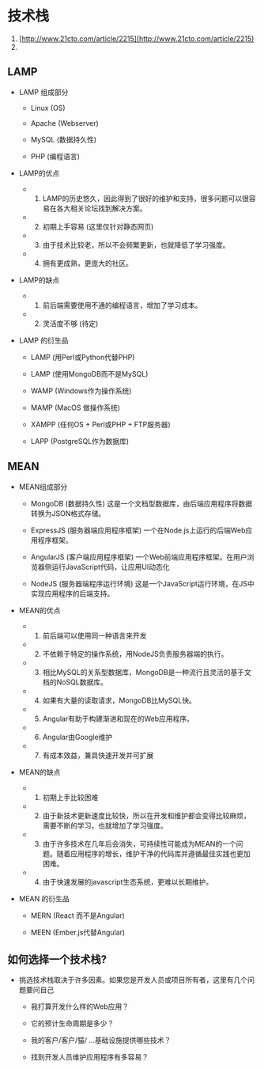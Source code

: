 # 技术栈

1. [http://www.21cto.com/article/2215](http://www.21cto.com/article/2215)  
2. 

## LAMP

- LAMP 组成部分

  - Linux (OS)

  - Apache (Webserver)

  - MySQL (数据持久性)

  - PHP (编程语言)

- LAMP的优点

  - 1. LAMP的历史悠久，因此得到了很好的维护和支持，很多问题可以很容易在各大相关论坛找到解决方案。

  - 2. 初期上手容易 (这里仅针对静态网页)

  - 3. 由于技术比较老，所以不会频繁更新，也就降低了学习强度。

  - 4. 拥有更成熟，更庞大的社区。

- LAMP的缺点

  - 1. 前后端需要使用不通的编程语言，增加了学习成本。

  - 2. 灵活度不够 (待定)

- LAMP 的衍生品

  - LAMP (用Perl或Python代替PHP)

  - LAMP (使用MongoDB而不是MySQL)

  - WAMP (Windows作为操作系统)

  - MAMP (MacOS 做操作系统)

  - XAMPP (任何OS + Perl或PHP + FTP服务器)

  - LAPP (PostgreSQL作为数据库)

## MEAN

- MEAN组成部分

  - MongoDB (数据持久性)
    这是一个文档型数据库，由后端应用程序将数据转换为JSON格式存储。

  - ExpressJS (服务器端应用程序框架)
    一个在Node.js上运行的后端Web应用程序框架。

  - AngularJS (客户端应用程序框架)
    一个Web前端应用程序框架。在用户浏览器侧运行JavaScript代码，让应用UI动态化

  - NodeJS (服务器端程序运行环境)
    这是一个JavaScript运行环境，在JS中实现应用程序的后端支持。

- MEAN的优点

  - 1. 前后端可以使用同一种语言来开发

  - 2. 不依赖于特定的操作系统，用NodeJS负责服务器端的执行。

  - 3. 相比MySQL的关系型数据库，MongoDB是一种流行且灵活的基于文档的NoSQL数据库。

  - 4. 如果有大量的读取请求，MongoDB比MySQL快。

  - 5. Angular有助于构建渐进和现在的Web应用程序。

  - 6. Angular由Google维护

  - 7. 有成本效益，兼具快速开发并可扩展

- MEAN的缺点

  - 1. 初期上手比较困难

  - 2. 由于新技术更新速度比较快，所以在开发和维护都会变得比较麻烦，需要不断的学习，也就增加了学习强度。

  - 3. 由于许多技术在几年后会消失，可持续性可能成为MEAN的一个问题。随着应用程序的增长，维护干净的代码库并遵循最佳实践也更加困难。

  - 4. 由于快速发展的javascript生态系统，更难以长期维护。

- MEAN 的衍生品

  - MERN (React 而不是Angular)

  - MEEN (Ember.js代替Angular)

## 如何选择一个技术栈?

- 挑选技术栈取决于许多因素。如果您是开发人员或项目所有者，这里有几个问题要问自己

  - 我打算开发什么样的Web应用？

  - 它的预计生命周期是多少？

  - 我的客户/客户/猫/ ...基础设施提供哪些技术？

  - 找到开发人员维护应用程序有多容易？